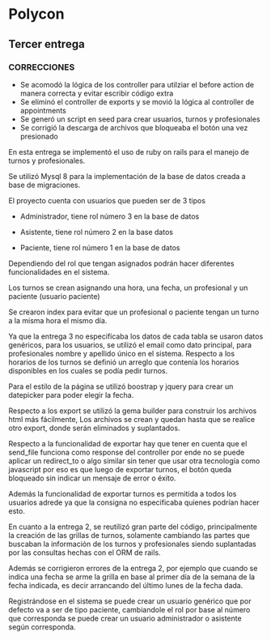 # Polycon

## Tercer entrega

### CORRECCIONES

 - Se acomodó la lógica de los controller para utilziar el before action de manera correcta y evitar escribir código extra
 - Se eliminó el controller de exports y se movió la lógica al controller de appointments
 - Se generó un script en seed para crear usuarios, turnos y profesionales 
 - Se corrigió la descarga de archivos que bloqueaba el botón una vez presionado 

  

En esta entrega se implementó el uso de ruby on rails para el manejo de turnos y profesionales.

Se utilizó Mysql 8 para la implementación de la base de datos creada a base de migraciones.

El proyecto cuenta con usuarios que pueden ser de 3 tipos

- Administrador, tiene rol número 3 en la base de datos

- Asistente, tiene rol número 2 en la base datos

- Paciente, tiene rol número 1 en la base de datos

  
Dependiendo del rol que tengan asignados podrán hacer diferentes funcionalidades en el sistema.

  

Los turnos se crean asignando una hora, una fecha, un profesional y un paciente (usuario paciente)

  

Se crearon index para evitar que un profesional o paciente tengan un turno a la misma hora el mismo día.

  

Ya que la entrega 3 no especifícaba los datos de cada tabla se usaron datos genéricos, para los usuarios, se utilizó el email como dato principal, para profesionales nombre y apellido único en el sistema. Respecto a los horarios de los turnos se definió un arreglo que contenía los horarios disponibles en los cuales se podía pedir turnos.

  

Para el estilo de la página se utilizó boostrap y jquery para crear un datepicker para poder elegir la fecha.

  

Respecto a los export se utilizó la gema builder para construir los archivos html más fácilmente, Los archivos se crean y quedan hasta que se realice otro export, donde serán eliminados y suplantados.

Respecto a la funcionalidad de exportar hay que tener en cuenta que el send_file funciona como response del controller por ende no se puede aplicar un redirect_to o algo similar sin tener que usar otra tecnología como javascript por eso es que luego de exportar turnos, el botón queda bloqueado sin indicar un mensaje de error o éxito.

Además la funcionalidad de exportar turnos es permitida a todos los usuarios adrede ya que la consigna no especificaba quienes podrían hacer esto.

  

En cuanto a la entrega 2, se reutilizó gran parte del código, principalmente la creación de las grillas de turnos, solamente cambiando las partes que buscaban la información de los turnos y profesionales siendo suplantadas por las consultas hechas con el ORM de rails.

Además se corrigieron errores de la entrega 2, por ejemplo que cuando se indica una fecha se arme la grilla en base al primer día de la semana de la fecha indicada, es decir arrancando del último lunes de la fecha dada.

Registrándose en el sistema se puede crear un usuario genérico que por defecto va a ser de tipo paciente, cambiandole el rol por base al número que corresponda se puede crear un usuario administrador o asistente según corresponda.


